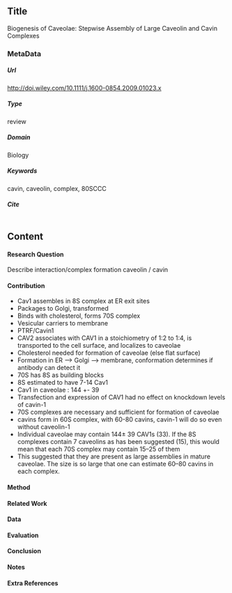 ## Title
Biogenesis of Caveolae: Stepwise Assembly of Large Caveolin and Cavin Complexes
### MetaData
##### Url
http://doi.wiley.com/10.1111/j.1600-0854.2009.01023.x
##### Type
review

##### Domain
Biology



##### Keywords
cavin, caveolin, complex, 80SCCC


##### Cite

```LaTex


```
## Content
#### Research Question
Describe interaction/complex formation caveolin / cavin

#### Contribution
* Cav1 assembles in 8S complex at ER exit sites
* Packages to Golgi, transformed
* Binds with cholesterol, forms 70S complex
* Vesicular carriers to membrane
* PTRF/Cavin1
* CAV2 associates with CAV1 in a stoichiometry of 1:2 to 1:4, is transported to the cell surface, and localizes to caveolae
* Cholesterol needed for formation of caveolae (else flat surface)
* Formation in ER --> Golgi --> membrane, conformation determines if antibody can detect it
* 70S has 8S as building blocks
* 8S estimated to have 7-14 Cav1
* Cav1 in caveolae : 144 +- 39
* Transfection and expression of CAV1 had no effect on knockdown levels of cavin-1
* 70S complexes are necessary and sufficient for formation of caveolae
* cavins form in 60S complex, with 60-80 cavins, cavin-1 will do so even without caveolin-1
* Individual caveolae may contain 144± 39 CAV1s (33). If the 8S complexes contain 7 caveolins as has been suggested (15), this would mean that each 70S complex may contain 15–25 of them
* This suggested that they are present as large assemblies in mature caveolae. The size is so large that one can estimate 60–80 cavins in each complex.

#### Method


#### Related Work


#### Data


#### Evaluation


#### Conclusion


#### Notes

#### Extra References
